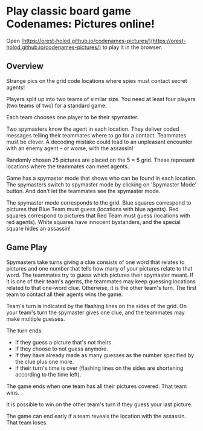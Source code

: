 
# Play classic board game Codenames: Pictures online!

Open [https://orest-holod.github.io/codenames-pictures/](https://orest-holod.github.io/codenames-pictures/) to play it in the browser.

## Overview

Strange pics on the grid code locations where spies must contact secret agents!

Players split up into two teams of similar size. You need at least four players (two teams of two) for a standard game.

Each team chooses one player to be their spymaster.

Two spymasters know the agent in each location. They deliver coded messages telling their teammates where to go for a contact. Teammates must be clever. A decoding mistake could lead to an unpleasant encounter with an enemy agent – or worse, with the assassin!

Randomly chosen 25 pictures are placed on the 5 × 5 grid. These represent locations where the teammates can meet agents.

Game has a spymaster mode that shows who can be found in each location. The spymasters switch to spymaster mode by clicking on 'Spymaster Mode' button. And don't let the teammates see the spymaster mode.

The spymaster mode corresponds to the grid. Blue squares correspond to pictures that Blue Team must guess (locations with blue agents). Red squares correspond to pictures that Red Team must guess (locations with red agents). White squares have innocent bystanders, and the special square hides an assassin!

## Game Play

Spymasters take turns giving a clue consists of one word that relates to pictures and one number that tells how many of your pictures relate to that word. The teammates try to guess which pictures their spymaster meant. If it is one of their team's agents, the teammates may keep guessing locations related to that one-word clue. Otherwise, it is the other team's turn. The first team to contact all their agents wins the game.

Team's turn is indicated by the flashing lines on the sides of the grid. On your team's turn the spymaster gives one clue, and the teammates may make multiple guesses.

The turn ends:

* If they guess a picture that's not theirs.
* If they choose to not guess anymore.
* If they have already made as many guesses as the number specified by the clue plus one more.
* If their turn's time is over (flashing lines on the sides are shortening according to the time left).

The game ends when one team has all their pictures covered. That team wins.

It is possible to win on the other team's turn if they guess your last picture.

The game can end early if a team reveals the location with the assassin. That team loses.
